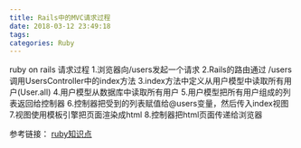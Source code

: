 ```yaml
---
title: Rails中的MVC请求过程
date: 2018-03-12 23:49:18
tags: 
categories: Ruby
---
```


ruby on rails 请求过程
1.浏览器向/users发起一个请求
2.Rails的路由通过 /users 调用UsersController中的index方法
3.index方法中定义从用户模型中读取所有用户(User.all)
4.用户模型从数据库中读取所有用户
5.用户模型把所有用户组成的列表返回给控制器
6.控制器把受到的列表赋值给@users变量，然后传入index视图
7.视图使用模板引擎把页面渲染成html
8.控制器把html页面传递给浏览器

参考链接：
[ruby知识点](https://www.jianshu.com/p/ad0e9460ac14)